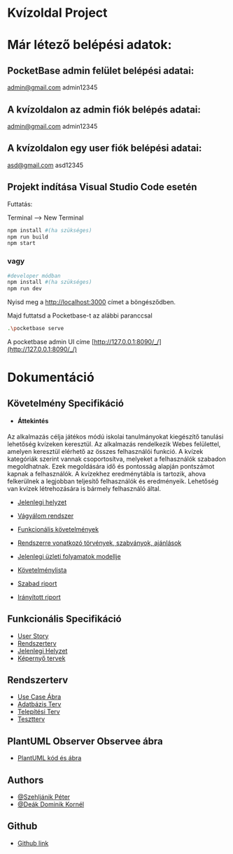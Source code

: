 
# Kvízoldal Project

# Már létező belépési adatok:

## PocketBase admin felület belépési adatai:
admin@gmail.com
admin12345

## A kvízoldalon az admin fiók belépés adatai:
admin@gmail.com
admin12345

## A kvízoldalon egy user fiók belépési adatai:
asd@gmail.com
asd12345

## Projekt indítása Visual Studio Code esetén

Futtatás:

Terminal --> New Terminal

```bash
npm install #(ha szükséges)
npm run build
npm start
```

### vagy

```bash
#developer módban
npm install #(ha szükséges)
npm run dev
```
Nyisd meg a [http://localhost:3000](http://localhost:3000) címet a böngésződben.


Majd futtatsd a Pocketbase-t az alábbi paranccsal
```bash
.\pocketbase serve
```

A pocketbase admin UI címe
[http://127.0.0.1:8090/_/](http://127.0.0.1:8090/_/)

# Dokumentáció
## Követelmény Specifikáció
- #### Áttekintés
Az alkalmazás célja játékos módú iskolai tanulmányokat kiegészítő tanulási lehetőség kvízeken keresztül.  Az alkalmazás rendelkezik Webes felülettel, amelyen keresztül
elérhető az összes felhasználói funkció. A kvízek kategóriák szerint vannak csoportosítva, melyeket a felhasználók szabadon megoldhatnak. Ezek megoldására idő
és pontosság alapján pontszámot kapnak a felhasználók.  A kvízekhez eredménytábla is tartozik, ahova felkerülnek a legjobban teljesítő felhasználók és eredményeik. Lehetőség van kvízek létrehozására is bármely felhasználó által.

- [Jelenlegi helyzet](/documentation/JelenlegiHelyzet.md)


- [Vágyálom rendszer](/documentation/VagyalomRendszer.md)
- [Funkcionális követelmények](/documentation/FunkcionalisKovetelmenyek.md)
- [Rendszerre vonatkozó törvények, szabványok, ajánlások](/documentation/TorvenyekSzabvanyokAjanlasok.md)
- [Jelenlegi üzleti folyamatok modellje](/documentation/JelenlegiUzletiFolyamatokModellje.md)
- [Követelménylista ](/documentation//Kovetelmenylista.md)
- [Szabad riport](/documentation/SzabadRiport.md)
- [Irányított riport](/documentation/IrarnyitottRiport.md)

## Funkcionális Specifikáció
- [User Story](/documentation/UserStory.md)
- [Rendszerterv](/documentation/Rendszerterv.md)
- [Jelenlegi Helyzet](/documentation/FunkcSpecJelenlegiHelyzet.md)
- [Képernyő tervek](/documentation/Kepernyotervek.md)

## Rendszerterv
- [Use Case Ábra](/documentation/Usecase.md)
- [Adatbázis Terv](/documentation//AdatbazisStruktura.md)
- [Telepítési Terv](/documentation/TelepitesiTerv.md)
- [Tesztterv](/documentation/TesztTerv.md)

## PlantUML Observer Observee ábra
- [PlantUML kód és ábra](/documentation/PlantUml.md)

## Authors
- [@Szehljánik Péter](https://www.github.com/SzPeti8)
- [@Deák Dominik Kornél](https://github.com/DeakDomi123)


## Github
- [Github link](https://github.com/SzPeti8/Web-Project-NextUI)
